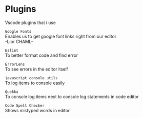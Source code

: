 # Plugins
Vscode plugins that i use

```Google Fonts``` \
 Enables us to get google font links right from our editor<br/>
 -Lior CHAML-

```Eslint``` \
 To better format code and find error
 
```ErrorLens``` \
  To see errors in the editor itself

```javascript console utils``` \
  To log items to console easily

```Quokka``` \
  To console log items next to console log statements in code editor

```Code Spell Checker ``` \
  Shows mistyped words in editor
